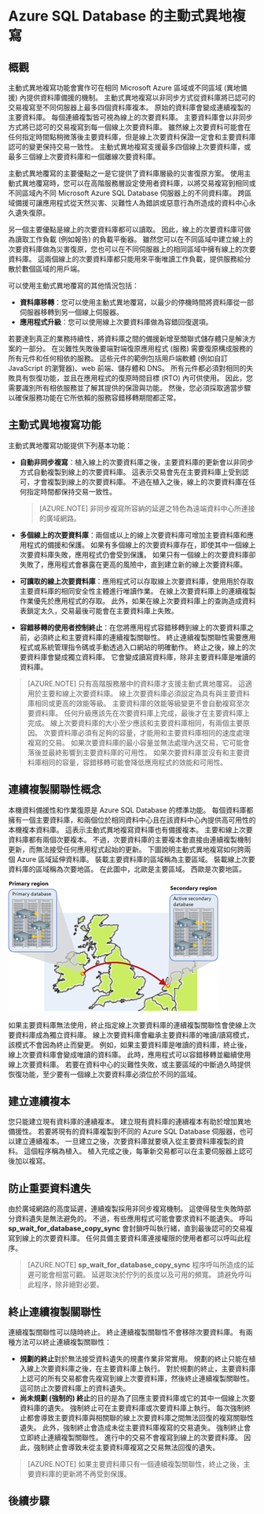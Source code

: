 <properties
    pageTitle="Azure SQL Database 的主動式異地複寫"
    description="本主題說明 SQL Database 的主動式異地複寫與其用途。"
    services="sql-database"
    documentationCenter="na"
    authors="rothja"
    manager="jeffreyg"
    editor="monicar" />


<tags
    ms.service="sql-database"
    ms.devlang="na"
    ms.topic="article"
    ms.tgt_pltfrm="na"
    ms.workload="data-management"
    ms.date="10/21/2015"
    ms.author="jroth" />


# Azure SQL Database 的主動式異地複寫

## 概觀

主動式異地複寫功能會實作可在相同 Microsoft Azure 區域或不同區域 (異地備援) 內提供資料庫備援的機制。 主動式異地複寫以非同步方式從資料庫將已認可的交易複寫至不同伺服器上最多四個資料庫複本。 原始的資料庫會變成連續複製的主要資料庫。 每個連續複製皆可視為線上的次要資料庫。 主要資料庫會以非同步方式將已認可的交易複寫到每一個線上次要資料庫。 雖然線上次要資料可能會在任何指定時間點稍微落後主要資料庫，但是線上次要資料保證一定會和主要資料庫認可的變更保持交易一致性。 主動式異地複寫支援最多四個線上次要資料庫，或最多三個線上次要資料庫和一個離線次要資料庫。

主動式異地覆寫的主要優點之一是它提供了資料庫層級的災害復原方案。 使用主動式異地覆寫時，您可以在高階服務層設定使用者資料庫，以將交易複寫到相同或不同區域內不同 Microsoft Azure SQL Database 伺服器上的不同資料庫。 跨區域備援可讓應用程式從天然災害、災難性人為錯誤或惡意行為所造成的資料中心永久遺失復原。

另一個主要優點是線上的次要資料庫都可以讀取。 因此，線上的次要資料庫可做為讀取工作負載 (例如報告) 的負載平衡器。 雖然您可以在不同區域中建立線上的次要資料庫做為災害復原，您也可以在不同伺服器上的相同區域中擁有線上的次要資料庫。 這兩個線上的次要資料庫都只能用來平衡唯讀工作負載，提供服務給分散於數個區域的用戶端。

可以使用主動式異地覆寫的其他情況包括：

- **資料庫移轉**：您可以使用主動式異地覆寫，以最少的停機時間將資料庫從一部伺服器移轉到另一個線上伺服器。
- **應用程式升級**：您可以使用線上次要資料庫做為容錯回復選項。

若要達到真正的業務持續性，將資料庫之間的備援新增至關聯式儲存體只是解決方案的一部分。 在災難性失敗後要端對端復原應用程式 (服務) 需要復原構成服務的所有元件和任何相依的服務。 這些元件的範例包括用戶端軟體 (例如自訂 JavaScript 的瀏覽器)、web 前端、儲存體和 DNS。 所有元件都必須對相同的失敗具有恢復功能，並且在應用程式的復原時間目標 (RTO) 內可供使用。 因此，您需要識別所有相依服務並了解其提供的保證與功能。 然後，您必須採取適當步驟以確保服務功能在它所依賴的服務容錯移轉期間都正常。

## 主動式異地複寫功能

主動式異地覆寫功能提供下列基本功能：

- **自動非同步複寫**：植入線上的次要資料庫之後，主要資料庫的更新會以非同步方式自動複製到線上的次要資料庫。 這表示交易會先在主要資料庫上受到認可，才會複製到線上的次要資料庫。 不過在植入之後，線上的次要資料庫在任何指定時間都保持交易一致性。 
    >[AZURE.NOTE] 非同步複寫所容納的延遲之特色為遠端資料中心所連接的廣域網路。

- **多個線上的次要資料庫**：兩個或以上的線上次要資料庫可增加主要資料庫和應用程式的備援和保護。 如果有多個線上的次要資料庫存在，即使其中一個線上次要資料庫失敗，應用程式仍會受到保護。 如果只有一個線上的次要資料庫卻失敗了，應用程式會暴露在更高的風險中，直到建立新的線上次要資料庫。

- **可讀取的線上次要資料庫**：應用程式可以存取線上次要資料庫，使用用於存取主要資料庫的相同安全性主體進行唯讀作業。 在線上次要資料庫上的連續複製作業優先於應用程式的存取。 此外，如果在線上次要資料庫上的查詢造成資料表鎖定太久，交易最後可能會在主要資料庫上失敗。

- **容錯移轉的使用者控制終止**：在您將應用程式容錯移轉到線上的次要資料庫之前，必須終止和主要資料庫的連續複製關聯性。 終止連續複製關聯性需要應用程式或系統管理指令碼或手動透過入口網站的明確動作。 終止之後，線上的次要資料庫會變成獨立資料庫。 它會變成讀寫資料庫，除非主要資料庫是唯讀的資料庫。

>[AZURE.NOTE] 只有高階服務層中的資料庫才支援主動式異地覆寫。 這適用於主要和線上次要資料庫。 線上次要資料庫必須設定為具有與主要資料庫相同或更高的效能等級。 主要資料庫的效能等級變更不會自動複寫至次要資料庫。 任何升級應該先在次要資料庫上完成，最後才在主要資料庫上完成。  線上次要資料庫的大小至少應該和主要資料庫相同，有兩個主要原因。 次要資料庫必須有足夠的容量，才能用和主要資料庫相同的速度處理複寫的交易。 如果次要資料庫的最小容量並無法處理內送交易，它可能會落後並最終影響到主要資料庫的可用性。 如果次要資料庫並沒有和主要資料庫相同的容量，容錯移轉可能會降低應用程式的效能和可用性。

## 連續複製關聯性概念

本機資料備援性和作業復原是 Azure SQL Database 的標準功能。 每個資料庫都擁有一個主要資料庫，和兩個位於相同資料中心且在該資料中心內提供高可用性的本機複本資料庫。 這表示主動式異地複寫資料庫也有備援複本。 主要和線上次要資料庫都有兩個次要複本。 不過，次要資料庫的主要複本會直接由連續複製機制更新，而無法接受任何應用程式起始的更新。 下圖說明主動式異地複寫如何跨兩個 Azure 區域延伸資料庫。 裝載主要資料庫的區域稱為主要區域。 裝載線上次要資料庫的區域稱為次要地區。 在此圖中，北歐是主要區域。 西歐是次要地區。

![連續複製關聯性](./media/sql-database-active-geo-replication/continuous-copy-relationships.gif)

如果主要資料庫無法使用，終止指定線上次要資料庫的連續複製關聯性會使線上次要資料庫成為獨立資料庫。 線上次要資料庫會繼承主要資料庫的唯讀/讀寫模式，該模式不會因為終止而變更。 例如，如果主要資料庫是唯讀的資料庫，終止後，線上次要資料庫會變成唯讀的資料庫。 此時，應用程式可以容錯移轉並繼續使用線上次要資料庫。 若要在資料中心的災難性失敗，或主要區域的中斷過久時提供恢復功能，至少要有一個線上次要資料庫必須位於不同的區域。

## 建立連續複本

您只能建立現有資料庫的連續複本。 建立現有資料庫的連續複本有助於增加異地備援性。 若要將現有的資料庫複製到不同的 Azure SQL Database 伺服器，也可以建立連續複本。 一旦建立之後，次要資料庫就要填入從主要資料庫複製的資料。 這個程序稱為植入。 植入完成之後，每筆新交易都可以在主要伺服器上認可後加以複寫。



## 防止重要資料遺失

由於廣域網路的高度延遲，連續複製採用非同步複寫機制。 這使得發生失敗時部分資料遺失是無法避免的。 不過，有些應用程式可能會要求資料不能遺失。  呼叫 **sp_wait_for_database_copy_sync** 會封鎖呼叫執行緒，直到最後認可的交易複寫到線上的次要資料庫。   任何具備主要資料庫連接權限的使用者都可以呼叫此程序。
>[AZURE.NOTE] **sp_wait_for_database_copy_sync** 程序呼叫所造成的延遲可能會相當可觀。 延遲取決於佇列的長度以及可用的頻寬。 請避免呼叫此程序，除非絕對必要。

## 終止連續複製關聯性

連續複製關聯性可以隨時終止。 終止連續複製關聯性不會移除次要資料庫。 有兩種方法可以終止連續複製關聯性：

- **規劃的終止**對於無法接受資料遺失的規畫作業非常實用。 規劃的終止只能在植入線上次要資料庫之後，在主要資料庫上執行。 對於規劃的終止，主要資料庫上認可的所有交易都會先複寫到線上次要資料庫，然後終止連續複製關聯性。 這可防止次要資料庫上的資料遺失。
- **尚未規劃 (強制的) 終止**的目的是為了回應主要資料庫或它的其中一個線上次要資料庫的遺失。 強制終止可在主要資料庫或次要資料庫上執行。 每次強制終止都會導致主要資料庫與相關聯的線上次要資料庫之間無法回復的複寫關聯性遺失。 此外，強制終止會造成未從主要資料庫複寫的交易遺失。 強制終止會立即終止連續複製關聯性。 進行中的交易不會複寫到線上的次要資料庫。 因此，強制終止會導致未從主要資料庫複寫之交易無法回復的遺失。

>[AZURE.NOTE] 如果主要資料庫只有一個連續複製關聯性，終止之後，主要資料庫的更新將不再受到保護。



## 後續步驟






